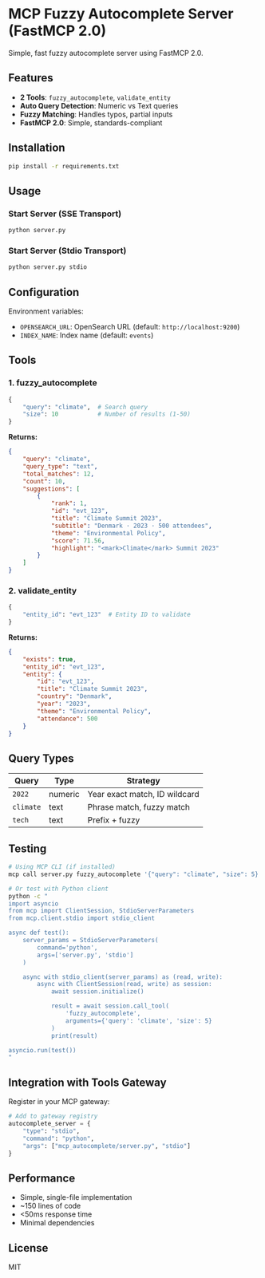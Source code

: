 # MCP Fuzzy Autocomplete Server (FastMCP 2.0)

Simple, fast fuzzy autocomplete server using FastMCP 2.0.

## Features

- **2 Tools**: `fuzzy_autocomplete`, `validate_entity`
- **Auto Query Detection**: Numeric vs Text queries
- **Fuzzy Matching**: Handles typos, partial inputs
- **FastMCP 2.0**: Simple, standards-compliant

## Installation

```bash
pip install -r requirements.txt
```

## Usage

### Start Server (SSE Transport)

```bash
python server.py
```

### Start Server (Stdio Transport)

```bash
python server.py stdio
```

## Configuration

Environment variables:
- `OPENSEARCH_URL`: OpenSearch URL (default: `http://localhost:9200`)
- `INDEX_NAME`: Index name (default: `events`)

## Tools

### 1. fuzzy_autocomplete

```python
{
    "query": "climate",  # Search query
    "size": 10           # Number of results (1-50)
}
```

**Returns:**
```json
{
    "query": "climate",
    "query_type": "text",
    "total_matches": 12,
    "count": 10,
    "suggestions": [
        {
            "rank": 1,
            "id": "evt_123",
            "title": "Climate Summit 2023",
            "subtitle": "Denmark · 2023 · 500 attendees",
            "theme": "Environmental Policy",
            "score": 71.56,
            "highlight": "<mark>Climate</mark> Summit 2023"
        }
    ]
}
```

### 2. validate_entity

```python
{
    "entity_id": "evt_123"  # Entity ID to validate
}
```

**Returns:**
```json
{
    "exists": true,
    "entity_id": "evt_123",
    "entity": {
        "id": "evt_123",
        "title": "Climate Summit 2023",
        "country": "Denmark",
        "year": "2023",
        "theme": "Environmental Policy",
        "attendance": 500
    }
}
```

## Query Types

| Query | Type | Strategy |
|-------|------|----------|
| `2022` | numeric | Year exact match, ID wildcard |
| `climate` | text | Phrase match, fuzzy match |
| `tech` | text | Prefix + fuzzy |

## Testing

```bash
# Using MCP CLI (if installed)
mcp call server.py fuzzy_autocomplete '{"query": "climate", "size": 5}'

# Or test with Python client
python -c "
import asyncio
from mcp import ClientSession, StdioServerParameters
from mcp.client.stdio import stdio_client

async def test():
    server_params = StdioServerParameters(
        command='python',
        args=['server.py', 'stdio']
    )

    async with stdio_client(server_params) as (read, write):
        async with ClientSession(read, write) as session:
            await session.initialize()

            result = await session.call_tool(
                'fuzzy_autocomplete',
                arguments={'query': 'climate', 'size': 5}
            )
            print(result)

asyncio.run(test())
"
```

## Integration with Tools Gateway

Register in your MCP gateway:

```python
# Add to gateway registry
autocomplete_server = {
    "type": "stdio",
    "command": "python",
    "args": ["mcp_autocomplete/server.py", "stdio"]
}
```

## Performance

- Simple, single-file implementation
- ~150 lines of code
- <50ms response time
- Minimal dependencies

## License

MIT
